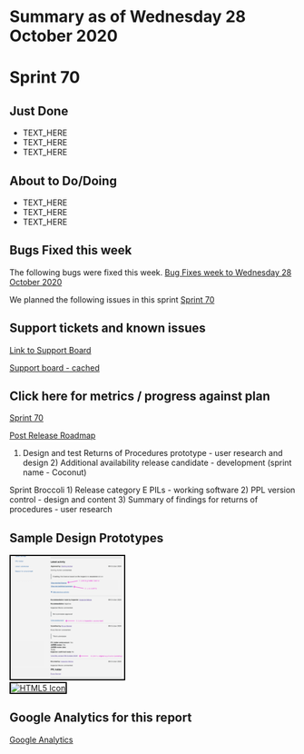 # Summary as of Wednesday 28 October 2020 

# Sprint 70

## Just Done
* TEXT_HERE
* TEXT_HERE
* TEXT_HERE

## About to Do/Doing
* TEXT_HERE
* TEXT_HERE
* TEXT_HERE

## Bugs Fixed this week
The following bugs were fixed this week.
[Bug Fixes week to Wednesday 28 October 2020](graphs/bugs28102020.png)

We planned the following issues in this sprint 
[Sprint 70](graphs/sprint28102020.png)

## Support tickets and known issues
[Link to Support Board](https://collaboration.homeoffice.gov.uk/jira/secure/RapidBoard.jspa?rapidView=1717&selectedIssue=ASSB-253)

[Support board - cached](graphs/supportBoard28102020.png)

## Click here for metrics / progress against plan
[Sprint 70](graphs/progress28102020.png)

[Post Release Roadmap](graphs/roadmap28102020.png)

1) Design and test Returns of Procedures prototype - user research and design 2) Additional availability release candidate - development (sprint name - Coconut)

Sprint Broccoli 1) Release category E PILs - working software 2) PPL version control - design and content 3) Summary of findings for returns of procedures - user research

## Sample Design Prototypes
<a href="graphs/proto1_28102020.png"><img src="graphs/proto1_28102020.png" alt="HTML5 Icon" width="200" style="border:2px solid black"></a>
<br>
<a href="graphs/proto2_28102020.png"><img src="graphs/proto2_28102020.png" alt="HTML5 Icon" width="200" style="border:2px solid black"></a>
<br>


## Google Analytics for this report
[Google Analytics](graphs/GA28102020.png)

